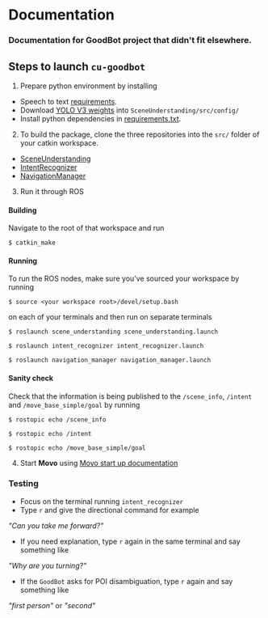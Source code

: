 # Documentation
### Documentation for GoodBot project that didn't fit elsewhere.

## Steps to launch `cu-goodbot`
1. Prepare python environment by installing

- Speech to text [requirements](https://github.com/cu-goodbot/IntentRecognizer/blob/master/src/README.md).
- Download [YOLO V3 weights](https://pjreddie.com/media/files/yolov3.weights) into `SceneUnderstanding/src/config/`
- Install python dependencies in [requirements.txt](requirements.txt).


2. To build the package, clone the three repositories into the `src/` folder of your catkin workspace. 
  - [SceneUnderstanding](https://github.com/cu-goodbot/SceneUnderstanding)
  - [IntentRecognizer](https://github.com/cu-goodbot/IntentRecognizer)
  - [NavigationManager](https://github.com/cu-goodbot/NavigationManager)
  
3. Run it through ROS

#### Building

Navigate to the root of that workspace and run
```
$ catkin_make
```

#### Running

To run the ROS nodes, make sure you've sourced your workspace by running
```
$ source <your workspace root>/devel/setup.bash
```
on each of your terminals and
then run on separate terminals
```
$ roslaunch scene_understanding scene_understanding.launch
```
```
$ roslaunch intent_recognizer intent_recognizer.launch
```
```
$ roslaunch navigation_manager navigation_manager.launch
```


#### Sanity check
Check that the information is being published to the `/scene_info`, `/intent` and `/move_base_simple/goal` by running
```
$ rostopic echo /scene_info
```
```
$ rostopic echo /intent
```
```
$ rostopic echo /move_base_simple/goal
```

4. Start **Movo** using [Movo start up documentation](movo_instructions.md)

### Testing
- Focus on the terminal running `intent_recognizer`
- Type `r` and give the directional command for example 

*"Can you take me forward?"* 

- If you need explanation, type `r` again in the same terminal and say something like 

*"Why are you turning?"* 

- If the `GoodBot` asks for POI disambiguation,  type `r` again and say something like

*"first person"* or *"second"*
